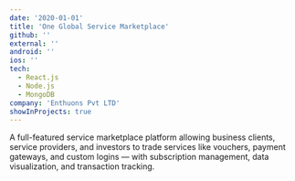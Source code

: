 ```yaml
---
date: '2020-01-01'
title: 'One Global Service Marketplace'
github: ''
external: ''
android: ''
ios: ''
tech:
  - React.js
  - Node.js
  - MongoDB
company: 'Enthuons Pvt LTD'
showInProjects: true
---
```


A full-featured service marketplace platform allowing business clients, service providers, and investors to trade services like vouchers, payment gateways, and custom logins — with subscription management, data visualization, and transaction tracking.

